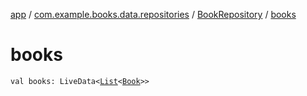 [app](../../index.md) / [com.example.books.data.repositories](../index.md) / [BookRepository](index.md) / [books](./books.md)

# books

`val books: LiveData<`[`List`](https://kotlinlang.org/api/latest/jvm/stdlib/kotlin.collections/-list/index.html)`<`[`Book`](../../com.example.books.domain.models/-book/index.md)`>>`